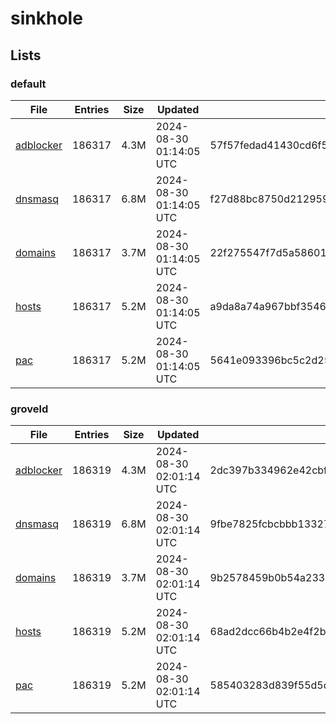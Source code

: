 # sinkhole

## Lists

### default

|File|Entries|Size|Updated|Hash|
|-|-|-|-|-|
|[adblocker](https://raw.githubusercontent.com/groveld/sinkhole/lists/default/adblocker.txt)|186317|4.3M|2024-08-30 01:14:05 UTC|57f57fedad41430cd6f559fc99ca895589162bf11f93640f3cfc7a80da5f3080|
|[dnsmasq](https://raw.githubusercontent.com/groveld/sinkhole/lists/default/dnsmasq.txt)|186317|6.8M|2024-08-30 01:14:05 UTC|f27d88bc8750d212959e09ec609f1ccd25fa2ba7f3bfa4dcc15406a95d57b5bd|
|[domains](https://raw.githubusercontent.com/groveld/sinkhole/lists/default/domains.txt)|186317|3.7M|2024-08-30 01:14:05 UTC|22f275547f7d5a58601f28a9ebaa1c45e4b740dff6871e91a23ea3270917c0c4|
|[hosts](https://raw.githubusercontent.com/groveld/sinkhole/lists/default/hosts.txt)|186317|5.2M|2024-08-30 01:14:05 UTC|a9da8a74a967bbf3546c54ce406eae1cf003add76b6632fbc10f3136a2ee5c44|
|[pac](https://raw.githubusercontent.com/groveld/sinkhole/lists/default/pac.txt)|186317|5.2M|2024-08-30 01:14:05 UTC|5641e093396bc5c2d2501eff618c3840d41ec2b00d1714b7dc08b7fe7bace725|

### groveld

|File|Entries|Size|Updated|Hash|
|-|-|-|-|-|
|[adblocker](https://raw.githubusercontent.com/groveld/sinkhole/lists/groveld/adblocker.txt)|186319|4.3M|2024-08-30 02:01:14 UTC|2dc397b334962e42cbf222da819653f2587f13a7000cb44ef3ee4eab7745753a|
|[dnsmasq](https://raw.githubusercontent.com/groveld/sinkhole/lists/groveld/dnsmasq.txt)|186319|6.8M|2024-08-30 02:01:14 UTC|9fbe7825fcbcbbb13327233e23b1a3e520fd402748890ae7d224b67bedf2a13f|
|[domains](https://raw.githubusercontent.com/groveld/sinkhole/lists/groveld/domains.txt)|186319|3.7M|2024-08-30 02:01:14 UTC|9b2578459b0b54a233690923040d63548bbfd988b2a1d47c0d4e838adc16b5b3|
|[hosts](https://raw.githubusercontent.com/groveld/sinkhole/lists/groveld/hosts.txt)|186319|5.2M|2024-08-30 02:01:14 UTC|68ad2dcc66b4b2e4f2bd77525ea659876b956ef4007773e7755524497a00d681|
|[pac](https://raw.githubusercontent.com/groveld/sinkhole/lists/groveld/pac.txt)|186319|5.2M|2024-08-30 02:01:14 UTC|585403283d839f55d5dce51350eaa10039fb403d1f49e04caf7071a457d14ef3|

